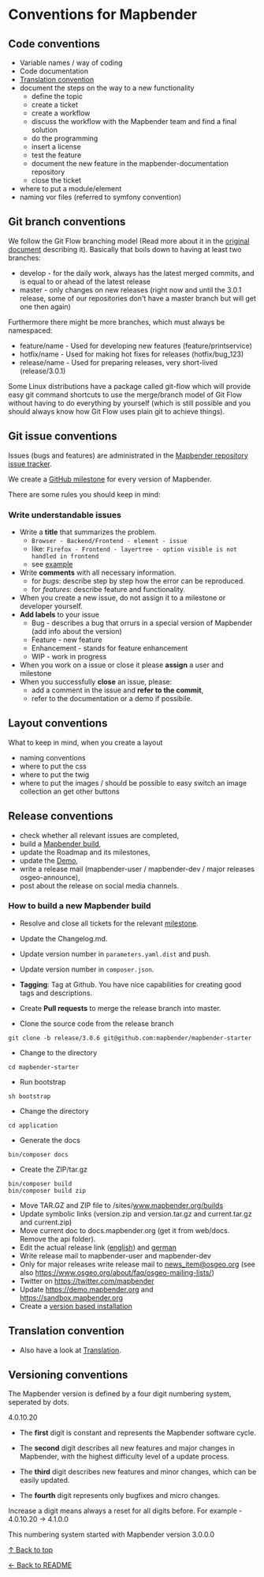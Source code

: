 # Conventions for Mapbender

## Code conventions

* Variable names / way of coding
* Code documentation
* [Translation convention](#translation-convention)
* document the steps on the way to a new functionality
  * define the topic
  * create a ticket
  * create a workflow
  * discuss the workflow with the Mapbender team and find a final solution
  * do the programming
  * insert a license
  * test the feature
  * document the new feature in the mapbender-documentation repository
  * close the ticket
* where to put a module/element
* naming vor files (referred to symfony convention)

## Git branch conventions

We follow the Git Flow branching model (Read more about it in the [original document](https://nvie.com/posts/a-successful-git-branching-model) describing it). Basically that boils down to having at least two branches:

* develop - for the daily work, always has the latest merged commits, and is
  equal to or ahead of the latest release
* master - only changes on new releases (right now and until the 3.0.1 release,
  some of our repositories don't have a master branch but will get one then
  again)

Furthermore there might be more branches, which must always be namespaced:

* feature/name - Used for developing new features (feature/printservice)
* hotfix/name - Used for making hot fixes for releases (hotfix/bug_123)
* release/name - Used for preparing releases, very short-lived (release/3.0.1)

Some Linux distributions have a package called git-flow which will provide easy
git command shortcuts to use the merge/branch model of Git Flow without having
to do everything by yourself (which is still possible and you should always know
how Git Flow uses plain git to achieve things).

## Git issue conventions

Issues (bugs and features) are administrated in the [Mapbender repository issue tracker](https://github.com/mapbender/mapbender/issues).

We create a [GitHub milestone](https://github.com/mapbender/mapbender/milestones) for every version of Mapbender.

There are some rules you should keep in mind:

### Write understandable issues

* Write a **title** that summarizes the problem.
  * `Browser - Backend/Frontend - element - issue`
  * like: `Firefox - Frontend - layertree - option visible is not handled in frontend`
  * see [example](https://github.com/mapbender/mapbender/issues/48)
* Write **comments** with all necessary information.
  * for *bugs*: describe step by step how the error can be reproduced.
  * for *features*: describe feature and functionality.
* When you create a new issue, do not assign it to a milestone or developer yourself.
* **Add labels** to your issue
  * Bug - describes a bug that orrurs in a special version of Mapbender (add info about the version)
  * Feature - new feature
  * Enhancement - stands for feature enhancement
  * WIP - work in progress
* When you work on a issue or close it please **assign** a user and milestone
* When you successfully **close** an issue, please:
  * add a comment in the issue and **refer to the commit**,
  * refer to the documentation or a demo if possibile.

## Layout conventions

What to keep in mind, when you create a layout

* naming conventions
* where to put the css
* where to put the twig
* where to put the images / should be possible to easy switch an image collection an get other buttons

## Release conventions

* check whether all relevant issues are completed,
* build a [Mapbender build](#how-to-build-a-new-mapbender-build),
* update the Roadmap and its milestones,
* update the [Demo](https://demo.mapbender.org),
* write a release mail (mapbender-user / mapbender-dev / major releases osgeo-announce),
* post about the release on social media channels.

### How to build a new Mapbender build

* Resolve and close all tickets for the relevant [milestone](https://github.com/mapbender/mapbender/milestones).
* Update the Changelog.md.
* Update version number in `parameters.yaml.dist` and push.
* Update version number in `composer.json`.
* **Tagging**: Tag at Github. You have nice capabilities for creating good tags and descriptions.
* Create **Pull requests** to merge the release branch into master.

* Clone the source code from the release branch

```console
git clone -b release/3.0.6 git@github.com:mapbender/mapbender-starter
```

* Change to the directory

```console
cd mapbender-starter
```

* Run bootstrap

```console
sh bootstrap
```

* Change the directory

```console
cd application
```

* Generate the docs

```console
bin/composer docs
```

* Create the ZIP/tar.gz

```console
bin/composer build
bin/composer build zip
```
  
* Move TAR.GZ and ZIP file to /sites/www.mapbender.org/builds
* Update symbolic links (version.zip and version.tar.gz and current.tar.gz and current.zip)
* Move current doc to docs.mapbender.org (get it from web/docs. Remove the api folder).
* Edit the actual release link ([english](https://mapbender.org/en/download)) and [german](https://mapbender.org/mapbender-herunterladen/)
* Write release mail to mapbender-user and mapbender-dev
* Only for major releases write release mail to <news_item@osgeo.org> (see also <https://www.osgeo.org/about/faq/osgeo-mailing-lists/>)
* Twitter on <https://twitter.com/mapbender>
* Update <https://demo.mapbender.org> and <https://sandbox.mapbender.org>
* Create a [version based installation](https://version.mapbender.org)

## Translation convention

* Also have a look at [Translation](../workflows/translation.md).

## Versioning conventions

The Mapbender version is defined by a four digit numbering system, seperated by dots.

4.0.10.20

* The **first** digit is constant and represents the Mapbender software cycle.

* The **second** digit describes all new features and major changes in Mapbender, with the highest difficulty level of a update process.

* The **third** digit describes new features and minor changes, which can be easily updated.

* The **fourth** digit represents only bugfixes and micro changes.

Increase a digit means always a reset for all digits before. For example - 4.0.10.20 -> 4.1.0.0

This numbering system started with Mapbender version 3.0.0.0

[↑ Back to top](#conventions-for-mapbender)

[← Back to README](../README.md)
